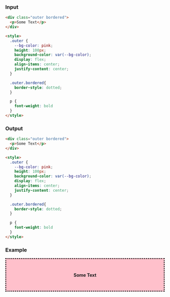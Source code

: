 ### Input

```html
<div class="outer bordered">
  <p>Some Text</p>
</div>

<style>
  .outer {
    --bg-color: pink;
    height: 100px;
    background-color: var(--bg-color);
    display: flex;
    align-items: center;
    justify-content: center;
  }

  .outer.bordered{
    border-style: dotted;
  }

  p {
    font-weight: bold
  }
</style>
```

### Output

```html
<div class="outer bordered">
  <p>Some Text</p>
</div>

<style>
  .outer {
    --bg-color: pink;
    height: 100px;
    background-color: var(--bg-color);
    display: flex;
    align-items: center;
    justify-content: center;
  }

  .outer.bordered{
    border-style: dotted;
  }

  p {
    font-weight: bold
  }
</style>
```

### Example

<div class="outer bordered">
  <p>Some Text</p>
</div>

<style>
  .outer {
    --bg-color: pink;
    height: 100px;
    background-color: var(--bg-color);
    display: flex;
    align-items: center;
    justify-content: center;
  }

  .outer.bordered{
    border-style: dotted;
  }

  p {
    font-weight: bold
  }
</style>
